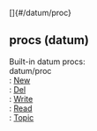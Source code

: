 []{#/datum/proc}    
## procs (datum)    
Built-in datum procs:    
datum/proc    
:   [New](ref/datum/proc/New)    
:   [Del](ref/datum/proc/Del)    
:   [Write](ref/datum/proc/Write)    
:   [Read](ref/datum/proc/Read)    
:   [Topic](ref/datum/proc/Topic)  